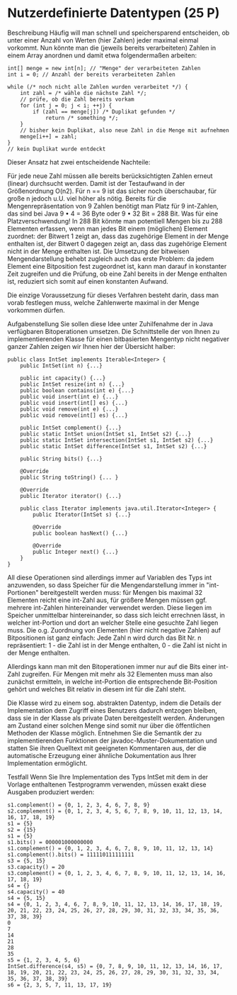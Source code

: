 # Nutzerdefinierte Datentypen (25 P)
Beschreibung
Häufig will man schnell und speichersparend entscheiden, ob unter einer Anzahl von Werten (hier Zahlen) jeder maximal einmal vorkommt. Nun könnte man die (jeweils bereits verarbeiteten) Zahlen in einem Array anordnen und damit etwa folgendermaßen arbeiten:
```
int[] menge = new int[n]; // "Menge" der verarbeiteten Zahlen
int i = 0; // Anzahl der bereits verarbeiteten Zahlen

while (/* noch nicht alle Zahlen wurden verarbeitet */) {
    int zahl = /* wähle die nächste Zahl */;
    // prüfe, ob die Zahl bereits vorkam
    for (int j = 0; j < i; ++j) {
        if (zahl == menge[j]) /* Duplikat gefunden */
            return /* something */;
    }
    // bisher kein Duplikat, also neue Zahl in die Menge mit aufnehmen
    menge[i++] = zahl;
}
// kein Duplikat wurde entdeckt
```
Dieser Ansatz hat zwei entscheidende Nachteile:

Für jede neue Zahl müssen alle bereits berücksichtigten Zahlen erneut (linear) durchsucht werden. Damit ist der Testaufwand in der Größenordnung O(n2). Für n == 9 ist das sicher noch überschaubar, für große n jedoch u.U. viel höher als nötig.
Bereits für die Mengenrepräsentation von 9 Zahlen benötigt man Platz für 9 int-Zahlen, das sind bei Java 9 • 4 = 36 Byte oder 9 • 32 Bit = 288 Bit. Was für eine Platzverschwendung! In 288 Bit könnte man potentiell Mengen bis zu 288 Elementen erfassen, wenn man jedes Bit einem (möglichen) Element zuordnet: der Bitwert 1 zeigt an, dass das zugehörige Element in der Menge enthalten ist, der Bitwert 0 dagegen zeigt an, dass das zugehörige Element nicht in der Menge enthalten ist.
Die Umsetzung der bitweisen Mengendarstellung behebt zugleich auch das erste Problem: da jedem Element eine Bitposition fest zugeordnet ist, kann man darauf in konstanter Zeit zugreifen und die Prüfung, ob eine Zahl bereits in der Menge enthalten ist, reduziert sich somit auf einen konstanten Aufwand.

Die einzige Voraussetzung für dieses Verfahren besteht darin, dass man vorab festlegen muss, welche Zahlenwerte maximal in der Menge vorkommen dürfen.

Aufgabenstellung
Sie sollen diese Idee unter Zuhilfenahme der in Java verfügbaren Bitoperationen umsetzen. Die Schnittstelle der von Ihnen zu implementierenden Klasse für einen bitbasierten Mengentyp nicht negativer ganzer Zahlen zeigen wir Ihnen hier der Übersicht halber:
```
public class IntSet implements Iterable<Integer> {
    public IntSet(int n) {...}

    public int capacity() {...}
    public IntSet resize(int n) {...}
    public boolean contains(int e) {...}
    public void insert(int e) {...}
    public void insert(int[] es) {...}
    public void remove(int e) {...}
    public void remove(int[] es) {...}

    public IntSet complement() {...}
    public static IntSet union(IntSet s1, IntSet s2) {...}
    public static IntSet intersection(IntSet s1, IntSet s2) {...}
    public static IntSet difference(IntSet s1, IntSet s2) {...}

    public String bits() {...}

    @Override
    public String toString() {... }

    @Override
    public Iterator iterator() {...}

    public class Iterator implements java.util.Iterator<Integer> {
        public Iterator(IntSet s) {...}

        @Override
        public boolean hasNext() {...}

        @Override
        public Integer next() {...}
    }
}
```
All diese Operationen sind allerdings immer auf Variablen des Typs int anzuwenden, so dass Speicher für die Mengendarstellung immer in "int-Portionen" bereitgestellt werden muss: für Mengen bis maximal 32 Elementen reicht eine int-Zahl aus, für größere Mengen müssen ggf. mehrere int-Zahlen hintereinander verwendet werden. Diese liegen im Speicher unmittelbar hintereinander, so dass sich leicht errechnen lässt, in welcher int-Portion und dort an welcher Stelle eine gesuchte Zahl liegen muss. Die o.g. Zuordnung von Elementen (hier nicht negative Zahlen) auf Bitpositionen ist ganz einfach: Jede Zahl n wird durch das Bit Nr. n repräsentiert: 1 - die Zahl ist in der Menge enthalten, 0 - die Zahl ist nicht in der Menge enthalten.

Allerdings kann man mit den Bitoperationen immer nur auf die Bits einer int-Zahl zugreifen. Für Mengen mit mehr als 32 Elementen muss man also zunächst ermitteln, in welche int-Portion die entsprechende Bit-Position gehört und welches Bit relativ in diesem int für die Zahl steht.

Die Klasse wird zu einem sog. abstrakten Datentyp, indem die Details der Implementation dem Zugriff eines Benutzers dadurch entzogen bleiben, dass sie in der Klasse als private Daten bereitgestellt werden. Änderungen am Zustand einer solchen Menge sind somit nur über die öffentlichen Methoden der Klasse möglich. Entnehmen Sie die Semantik der zu implementierenden Funktionen der javadoc-Muster-Dokumentation und statten Sie ihren Quelltext mit geeigneten Kommentaren aus, der die automatische Erzeugung einer ähnliche Dokumentation aus Ihrer Implementation ermöglicht.

Testfall
Wenn Sie Ihre Implementation des Typs IntSet mit dem in der Vorlage enthaltenen Testprogramm verwenden, müssen exakt diese Ausgaben produziert werden:
```
s1.complement() = {0, 1, 2, 3, 4, 6, 7, 8, 9}
s2.complement() = {0, 1, 2, 3, 4, 5, 6, 7, 8, 9, 10, 11, 12, 13, 14, 16, 17, 18, 19}
s1 = {5}
s2 = {15}
s1 = {5}
s1.bits() = 000001000000000
s1.complement() = {0, 1, 2, 3, 4, 6, 7, 8, 9, 10, 11, 12, 13, 14}
s1.complement().bits() = 111110111111111
s3 = {5, 15}
s3.capacity() = 20
s3.complement() = {0, 1, 2, 3, 4, 6, 7, 8, 9, 10, 11, 12, 13, 14, 16, 17, 18, 19}
s4 = {}
s4.capacity() = 40
s4 = {5, 15}
s4 = {0, 1, 2, 3, 4, 6, 7, 8, 9, 10, 11, 12, 13, 14, 16, 17, 18, 19, 20, 21, 22, 23, 24, 25, 26, 27, 28, 29, 30, 31, 32, 33, 34, 35, 36, 37, 38, 39}
0
7
14
21
28
35
s5 = {1, 2, 3, 4, 5, 6}
IntSet.difference(s4, s5) = {0, 7, 8, 9, 10, 11, 12, 13, 14, 16, 17, 18, 19, 20, 21, 22, 23, 24, 25, 26, 27, 28, 29, 30, 31, 32, 33, 34, 35, 36, 37, 38, 39}
s6 = {2, 3, 5, 7, 11, 13, 17, 19}
```